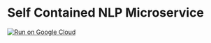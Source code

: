 # Self Contained NLP Microservice

[![Run on Google Cloud](https://deploy.cloud.run/button.svg)](https://deploy.cloud.run)
